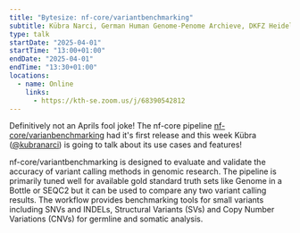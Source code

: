 ```yaml
---
title: "Bytesize: nf-core/variantbenchmarking"
subtitle: Kübra Narci, German Human Genome-Penome Archieve, DKFZ Heidelberg
type: talk
startDate: "2025-04-01"
startTime: "13:00+01:00"
endDate: "2025-04-01"
endTime: "13:30+01:00"
locations:
  - name: Online
    links:
      - https://kth-se.zoom.us/j/68390542812
---
```


Definitively not an Aprils fool joke! The nf-core pipeline [nf-core/varianbenchmarking](https://nf-co.re/variantbenchmarking/v1.0.0/) had it's first release and this week Kübra ([@kubranarci](https://github.com/kubranarci)) is going to talk about its use cases and features!

nf-core/variantbenchmarking is designed to evaluate and validate the accuracy of variant calling methods in genomic research.
The pipeline is primarily tuned well for available gold standard truth sets like Genome in a Bottle or SEQC2 but it can be used to compare any two variant calling results.
The workflow provides benchmarking tools for small variants including SNVs and INDELs, Structural Variants (SVs) and Copy Number Variations (CNVs) for germline and somatic analysis.
